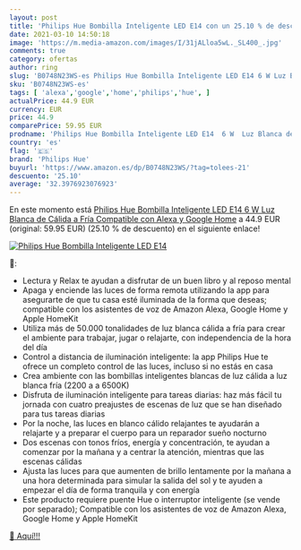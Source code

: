 ```yaml
---
layout: post
title: 'Philips Hue Bombilla Inteligente LED E14 con un 25.10 % de descuento'
date: 2021-03-10 14:50:18
image: 'https://m.media-amazon.com/images/I/31jALloa5wL._SL400_.jpg'
comments: true
category: ofertas
author: ring
slug: 'B0748N23WS-es Philips Hue Bombilla Inteligente LED E14 6 W Luz Blanca de...'
sku: 'B0748N23WS-es'
tags: [ 'alexa','google','home','philips','hue', ]
actualPrice: 44.9 EUR
currency: EUR
price: 44.9
comparePrice: 59.95 EUR
prodname: 'Philips Hue Bombilla Inteligente LED E14  6 W  Luz Blanca de Cálida a Fría  Compatible con Alexa y Google Home'
country: 'es'
flag: '🇪🇸'
brand: 'Philips Hue'
buyurl: 'https://www.amazon.es/dp/B0748N23WS/?tag=tolees-21'
descuento: '25.10'
average: '32.3976923076923'
---
```


En este momento está [Philips Hue Bombilla Inteligente LED E14  6 W  Luz Blanca de Cálida a Fría  Compatible con Alexa y Google Home](https://www.amazon.es/dp/B0748N23WS/?tag=tolees-21) a 44.9 EUR (original: 59.95 EUR) (25.10 %  de descuento) en el siguiente enlace!

[![Philips Hue Bombilla Inteligente LED E14](https://m.media-amazon.com/images/I/31jALloa5wL._SL400_.jpg)](https://www.amazon.es/dp/B0748N23WS/?tag=tolees-21)

🔎:

- Lectura y Relax te ayudan a disfrutar de un buen libro y al reposo mental
- Apaga y enciende las luces de forma remota utilizando la app para asegurarte de que tu casa esté iluminada de la forma que deseas; compatible con los asistentes de voz de Amazon Alexa, Google Home y Apple HomeKit
- Utiliza más de 50.000 tonalidades de luz blanca cálida a fría para crear el ambiente para trabajar, jugar o relajarte, con independencia de la hora del día
- Control a distancia de iluminación inteligente: la app Philips Hue te ofrece un completo control de las luces, incluso si no estás en casa
- Crea ambiente con las bombillas inteligentes blancas de luz cálida a luz blanca fría (2200 a a 6500K)
- Disfruta de iluminación inteligente para tareas diarias: haz más fácil tu jornada con cuatro preajustes de escenas de luz que se han diseñado para tus tareas diarias
- Por la noche, las luces en blanco cálido relajantes te ayudarán a relajarte y a preparar el cuerpo para un reparador sueño nocturno
- Dos escenas con tonos fríos, energía y concentración, te ayudan a comenzar por la mañana y a centrar la atención, mientras que las escenas cálidas
- Ajusta las luces para que aumenten de brillo lentamente por la mañana a una hora determinada para simular la salida del sol y te ayuden a empezar el día de forma tranquila y con energía
- Este producto requiere puente Hue o interruptor inteligente (se vende por separado); Compatible con los asistentes de voz de Amazon Alexa, Google Home y Apple HomeKit

[🛒 Aquí!!!](https://www.amazon.es/dp/B0748N23WS/?tag=tolees-21)
